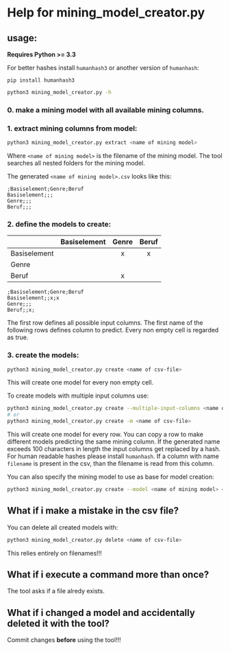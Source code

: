 # Help for mining_model_creator.py

## usage:

__Requires Python >= 3.3__

For better hashes install `humanhash3` or another version of `humanhash`:

```
pip install humanhash3
```


```bash
python3 mining_model_creator.py -h
```

### 0. make a mining model with all available mining columns.

### 1. extract mining columns from model:

```bash
python3 mining_model_creator.py extract <name of mining model>
```

Where `<name of mining model>` is the filename of the mining model. The tool searches all nested folders for the mining model.

The generated `<name of mining model>.csv` looks like this:

```csv
;Basiselement;Genre;Beruf
Basiselement;;;
Genre;;;
Beruf;;;
```

### 2. define the models to create:

|              | Basiselement | Genre | Beruf  |
|--------------|:------------:|:-----:|:------:|
| Basiselement |              | x     |  x     |
| Genre        |              |       |        |
| Beruf        |              | x     |        |


```csv
;Basiselement;Genre;Beruf
Basiselement;;x;x
Genre;;;
Beruf;;x;
```

The first row defines all possible input columns. The first name of the following rows defines column to predict. Every non empty cell is regarded as true.


### 3. create the models:

```bash
python3 mining_model_creator.py create <name of csv-file>
```

This will create one model for every non empty cell.

To create models with multiple input columns use:

```bash
python3 mining_model_creator.py create --multiple-input-columns <name of csv-file>
# or
python3 mining_model_creator.py create -m <name of csv-file>
```

This will create one model for every row. You can copy a row to make different models predicting the same mining column.
Ìf the generated name exceeds 100 characters in length the input columns get replaced by a hash. For human readable hashes please install `humanhash`.  If a column with name `filename` is present in the csv, than the filename is read from this column.

You can also specify the mining model to use as base for model creation:

```bash
python3 mining_model_creator.py create --model <name of mining model> <name of csv-file>
```

## What if i make a mistake in the csv file?

You can delete all created models with:

```bash
python3 mining_model_creator.py delete <name of csv-file>
```

This relies entirely on filenames!!!


## What if i execute a command more than once?

The tool asks if a file alredy exists.


## What if i changed a model and accidentally deleted it with the tool?

Commit changes __before__ using the tool!!!

